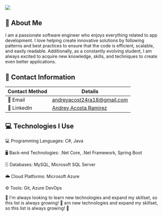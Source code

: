 ![](https://media.giphy.com/media/8wjW9AIa7H9enTodxz/giphy.gif)

## 👦 About Me
I am a passionate software engineer who enjoys everything related to app development. I love helping create innovative solutions by following patterns and best practices to ensure that the code is efficient, scalable, and easily readable. Additionally, as a constantly evolving student, I am always excited to acquire new knowledge, skills, and techniques to create even better applications.


## 💬 Contact Information

| Contact Method | Details |
| -------------- | ------- |
| 📧 Email        | andreyacost24ra18@gmail.com |
| 🔗 LinkedIn     | [Andrey Acosta Ramirez](https://www.linkedin.com/in/andrey-acosta-r-b40446221/) |


## 💻 Technologies I Use

💻 Programming Languages: C#, Java

🖥️ Back-end Technologies: .Net Core, .Net Framework, Spring Boot

🗄️ Databases: MySQL, Microsoft SQL Server

🌥️ Cloud Platforms: Microsoft Azure

⚙️ Tools: Git, Azure DevOps

🚀 I'm always looking to learn new technologies and expand my skillset, so this list is always growing! 💪
arn new technologies and expand my skillset, so this list is always growing! 💪